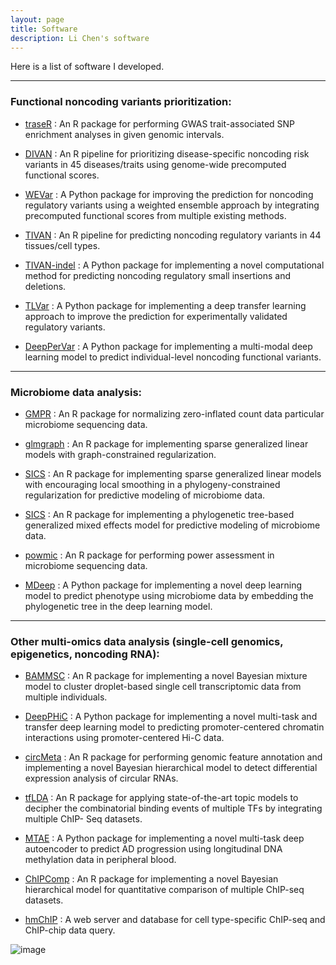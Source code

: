 ```yaml
---
layout: page
title: Software
description: Li Chen's software
---
```


Here is a list of software I developed. 

---


### Functional noncoding variants prioritization:

* <a name="traseR"></a>[traseR](http://bioconductor.org/packages/release/bioc/html/traseR.html)
: An R package for performing GWAS trait-associated SNP enrichment analyses in given genomic intervals.

* <a name="DIVAN"></a>[DIVAN](https://sites.google.com/site/emorydivan/)
: An R pipeline for prioritizing disease-specific noncoding risk variants in 45 diseases/traits using genome-wide precomputed functional scores.

* <a name="WEVar"></a>[WEVar](https://github.com/lichen-lab/WEVar)
: A Python package for improving the prediction for noncoding regulatory variants using a weighted ensemble approach by integrating precomputed functional scores from multiple existing methods.

* <a name="TIVAN"></a>[TIVAN](https://github.com/lichen-lab/TIVAN)
: An R pipeline for predicting noncoding regulatory variants in 44 tissues/cell types.

* <a name="TIVAN-indel"></a>[TIVAN-indel](https://github.com/lichen-lab/TIVAN-indel)
: A Python package for implementing a novel computational method for predicting noncoding regulatory small insertions and deletions.

* <a name="TLVar"></a>[TLVar](https://github.com/lichen-lab/TLVar)
: A Python package for implementing a deep transfer learning approach to improve the prediction for experimentally validated regulatory variants.

* <a name="DeepPerVar"></a>[DeepPerVar](https://github.com/lichen-lab/DeepPerVar)
: A Python package for implementing a multi-modal deep learning model to predict individual-level noncoding functional variants.

---

### Microbiome data analysis:

* <a name="GMPR"></a>[GMPR](https://github.com/lichen-lab/GMPR)
: An R package for normalizing zero-inflated count data particular microbiome sequencing data.

* <a name="glmgraph"></a>[glmgraph](http://cran.r-project.org/web/packages/glmgraph/index.html)
: An R package for implementing sparse generalized linear models with graph-constrained regularization.

* <a name="SICS"></a>[SICS](https://github.com/lichen-lab/SICS)
: An R package for implementing sparse generalized linear models with encouraging local smoothing in a phylogeny-constrained regularization for predictive modeling of microbiome data.

* <a name="glmmTree"></a>[SICS](https://github.com/lichen-lab/glmmTree)
: An R package for implementing a phylogenetic tree-based generalized mixed effects model for predictive modeling of microbiome data.

* <a name="powmic"></a>[powmic](https://github.com/lichen-lab/powmic)
: An R package for performing power assessment in microbiome sequencing data.

* <a name="MDeep"></a>[MDeep](https://github.com/lichen-lab/MDeep)
: A Python package for implementing a novel deep learning model to predict phenotype using microbiome data by embedding the phylogenetic tree in the deep learning model.

---

### Other multi-omics data analysis (single-cell genomics, epigenetics, noncoding RNA):

* <a name="BAMMSC"></a>[BAMMSC](https://github.com/lichen-lab/BAMMSC)
: An R package for implementing a novel Bayesian mixture model to cluster droplet-based single cell transcriptomic data from multiple individuals.

* <a name="DeepPHiC"></a>[DeepPHiC](https://github.com/lichen-lab/DeepPHiC)
:  A Python package for implementing a novel multi-task and transfer deep learning model to predicting promoter-centered chromatin interactions using promoter-centered Hi-C data.

* <a name="circMeta"></a>[circMeta](https://github.com/lichen-lab/circMeta)
:  An R package for performing genomic feature annotation and implementing a novel Bayesian hierarchical model to detect differential expression analysis of circular RNAs.

* <a name="tfLDA"></a>[tfLDA](https://github.com/lichen-lab/tfLDA)
: An R package for applying state-of-the-art topic models to decipher the combinatorial binding events of multiple TFs by integrating multiple ChIP- Seq datasets.

* <a name="MTAE"></a>[MTAE](https://github.com/lichen-lab/MTAE)
: A Python package for implementing a novel multi-task deep autoencoder to predict AD progression using longitudinal DNA methylation data in peripheral blood.

* <a name="ChIPComp"></a>[ChIPComp](https://bioconductor.org/packages/release/bioc/html/ChIPComp.html)
: An R package for implementing a novel Bayesian hierarchical model for quantitative comparison of multiple ChIP-seq datasets.

* <a name="hmChIP"></a>[hmChIP](http://jilab.biostat.jhsph.edu/database/cgi-bin/hmChIP.pl)
: A web server and database for cell type-specific ChIP-seq and ChIP-chip data query.


![image](https://github.com/lichen-lab/lichen-lab.github.io/assets/29525389/c3eddfc1-1887-45a1-8f20-2f2bd1f5afef)







